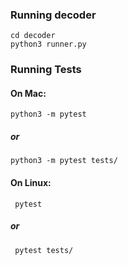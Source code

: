 ### Running decoder
    cd decoder
    python3 runner.py

### Running Tests

#### On Mac:
    python3 -m pytest
##### or
    python3 -m pytest tests/

#### On Linux:
     pytest
##### or
     pytest tests/
